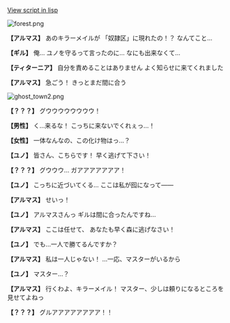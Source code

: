 [View script in lisp](../scripts/100204041.txt)

![forest.png](../images/backgrounds/forest.png)

**【アルマス】**
あのキラーメイルが
「奴隷区」に現れたの！？
なんてこと…

**【ギル】**
俺…
ユノを守るって言ったのに…
なにも出来なくて…

**【ティターニア】**
自分を責めることはありません
よく知らせに来てくれました

**【アルマス】**
急ごう！
きっとまだ間に合う

![ghost_town2.png](../images/backgrounds/ghost_town2.png)

**【？？？】**
グウウウウウウウウ！

**【男性】**
く…来るな！
こっちに来ないでくれぇっ…！

**【女性】**
一体なんなの、この化け物はっ…？

**【ユノ】**
皆さん、こちらです！
早く逃げて下さい！

**【？？？】**
グウウウ…
ガアアアアアアア！

**【ユノ】**
こっちに近づいてくる…
ここは私が囮になって――

**【アルマス】**
せいっ！

**【ユノ】**
アルマスさんっ
ギルは間に合ったんですね…

**【アルマス】**
ここは任せて、
あなたも早く森に逃げなさい！

**【ユノ】**
でも…一人で勝てるんですか？

**【アルマス】**
私は一人じゃない！
…一応、マスターがいるから

**【ユノ】**
マスター…？

**【アルマス】**
行くわよ、キラーメイル！
マスター、少しは頼りになるところを
見せてよねっ

**【？？？】**
グルアアアアアアアア！！
